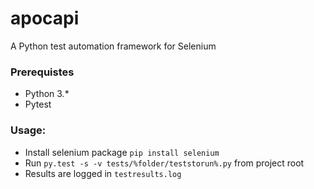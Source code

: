 # apocapi
A Python test automation framework for Selenium

### Prerequistes

- Python 3.*
- Pytest

### Usage:

- Install selenium package ``` pip install selenium ```
- Run ``` py.test -s -v tests/%folder/teststorun%.py ``` from project root
- Results are logged in ``` testresults.log ```

